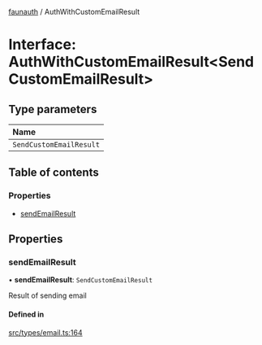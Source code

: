 [faunauth](../index.md) / AuthWithCustomEmailResult

# Interface: AuthWithCustomEmailResult<SendCustomEmailResult\>

## Type parameters

| Name |
| :------ |
| `SendCustomEmailResult` |

## Table of contents

### Properties

- [sendEmailResult](AuthWithCustomEmailResult.md#sendemailresult)

## Properties

### sendEmailResult

• **sendEmailResult**: `SendCustomEmailResult`

Result of sending email

#### Defined in

[src/types/email.ts:164](https://github.com/alexnitta/faunauth/blob/5f9823a/src/types/email.ts#L164)

